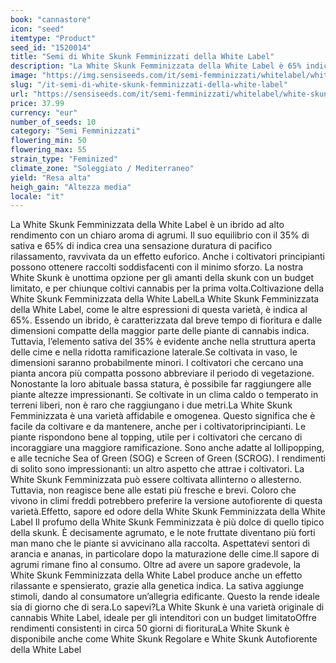```yaml
---
book: "cannastore"
icon: "seed"
itemtype: "Product"
seed_id: "1520014"
title: "Semi di White Skunk Femminizzati della White Label"
description: "La White Skunk Femminizzata della White Label è 65% indica e 35% sativa, ed è facile da coltivare. Produce grandi rese e ha un piacevole sapore di agrumi."
image: "https://img.sensiseeds.com/it/semi-femminizzati/whitelabel/white-skunk-femminilizzata-image.png"
slug: "/it-semi-di-white-skunk-femminizzati-della-white-label"
url: "https://sensiseeds.com/it/semi-femminizzati/whitelabel/white-skunk-femminilizzata?a_aid=cannastore"
price: 37.99
currency: "eur"
number_of_seeds: 10
category: "Semi Femminizzati"
flowering_min: 50
flowering_max: 55
strain_type: "Feminized"
climate_zone: "Soleggiato / Mediterraneo"
yield: "Resa alta"
heigh_gain: "Altezza media"
locale: "it"
---
```

La White Skunk Femminizzata della White Label è un ibrido ad alto rendimento con un chiaro aroma di agrumi. Il suo equilibrio con il 35% di sativa e 65% di indica crea una sensazione duratura di pacifico rilassamento, ravvivata da un effetto euforico. Anche i coltivatori principianti possono ottenere raccolti soddisfacenti con il minimo sforzo. La nostra White Skunk è unottima opzione per gli amanti della skunk con un budget limitato, e per chiunque coltivi cannabis per la prima volta.Coltivazione della White Skunk Femminizzata della White LabelLa White Skunk Femminizzata della White Label, come le altre espressioni di questa varietà, è indica al 65%. Essendo un ibrido, è caratterizzata dal breve tempo di fioritura e dalle dimensioni compatte della maggior parte delle piante di cannabis indica. Tuttavia, l’elemento sativa del 35% è evidente anche nella struttura aperta delle cime e nella ridotta ramificazione laterale.Se coltivata in vaso, le dimensioni saranno probabilmente minori. I coltivatori che cercano una pianta ancora più compatta possono abbreviare il periodo di vegetazione. Nonostante la loro abituale bassa statura, è possibile far raggiungere alle piante altezze impressionanti. Se coltivate in un clima caldo o temperato in terreni liberi, non è raro che raggiungano i due metri.La White Skunk Femminizzata è una varietà affidabile e omogenea. Questo significa che è facile da coltivare e da mantenere, anche per i coltivatoriprincipianti. Le piante rispondono bene al topping, utile per i coltivatori che cercano di incoraggiare una maggiore ramificazione. Sono anche adatte al lollipopping, e alle tecniche Sea of Green (SOG) e Screen of Green (SCROG). I rendimenti di solito sono impressionanti: un altro aspetto che attrae i coltivatori. La White Skunk Femminizzata può essere coltivata allinterno o allesterno. Tuttavia, non reagisce bene alle estati più fresche e brevi. Coloro che vivono in climi freddi potrebbero preferire la versione autofiorente di questa varietà.Effetto, sapore ed odore della White Skunk Femminizzata della White Label Il profumo della White Skunk Femminizzata è più dolce di quello tipico della skunk. È decisamente agrumato, e le note fruttate diventano più forti man mano che le piante si avvicinano alla raccolta. Aspettatevi sentori di arancia e ananas, in particolare dopo la maturazione delle cime.Il sapore di agrumi rimane fino al consumo. Oltre ad avere un sapore gradevole, la White Skunk Femminizzata della White Label produce anche un effetto rilassante e spensierato, grazie alla genetica indica. La sativa aggiunge stimoli, dando al consumatore un’allegria edificante. Questo la rende ideale sia di giorno che di sera.Lo sapevi?La White Skunk è una varietà originale di cannabis White Label, ideale per gli intenditori con un budget limitatoOffre rendimenti consistenti in circa 50 giorni di fiorituraLa White Skunk è disponibile anche come White Skunk Regolare e White Skunk Autofiorente della White Label
